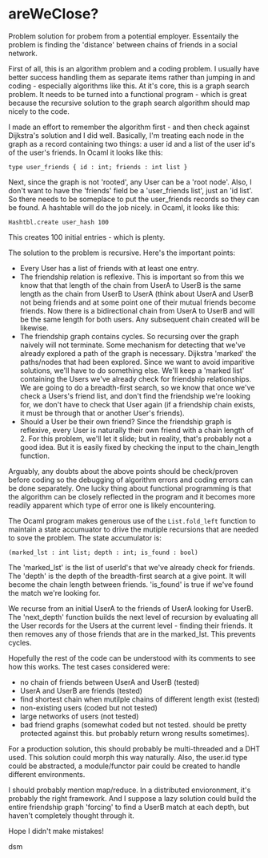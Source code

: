 # areWeClose?
Problem solution for probem from a potential employer. Essentaily the problem is finding the 'distance' between chains of friends in a social network.

First of all, this is an algorithm problem and a coding problem. I usually have better success handling them as separate items rather than jumping in and coding - especially algorithms like this.
At it's core, this is a graph search problem. It needs to be turned into a functional program - which is great because the recursive solution to the graph search algorithm should map nicely to the code.

I made an effort to remember the algorithm first - and then check against Dijkstra's solution and I did well. Basically, I'm treating each node in the graph as a record containing two things: a user id and a list of the user id's of the user's friends. In Ocaml it looks like this:

`type user_friends { id : int; friends : int list }`

Next, since the graph is not 'rooted', any User can be a 'root node'. Also, I don't want to have the 'friends' field be a 'user_friends list', just an 'id list'. So there needs to be someplace to put the user_friends records so they can be found. A hashtable will do the job nicely. in Ocaml, it looks like this:

`Hashtbl.create user_hash 100`

This creates 100 initial entries - which is plenty.

The solution to the problem is recursive. Here's the important points:
- Every User has a list of friends with at least one entry.
- The friendship relation is reflexive. This is important so from this we know that that length of the chain from UserA to UserB is the same length as the chain from UserB to UserA (think about UserA and UserB not being friends and at some point one of their mutual friends become friends. Now there is a bidirectional chain from UserA to UserB and will be the same length for both users. Any subsequent chain created will be likewise.
- The friendship graph contains cycles. So recursing over the graph naively will not terminate. Some mechanism for detecting that we've already explored a path of the graph is necessary. Dijkstra 'marked' the paths/nodes that had been explored. Since we want to avoid imparitive solutions, we'll have to do something else. We'll keep a 'marked list' containing the Users we've already check for friendship relationships. We are going to do a breadth-first search, so we know that once we've check a Users's friend list, and don't find the friendship we're looking for, we don't have to check that User again (if a friendship chain exists, it must be through that or another User's friends).
- Should a User be their own friend? Since the friendship graph is reflexive, every User is naturally their own friend with a chain length of 2. For this problem, we'll let it slide; but in reality, that's probably not a good idea. But it is easily fixed by checking the input to the chain_length function.

Arguably, any doubts about the above points should be check/proven before coding so the debugging of algorithm errors and coding errors can be done separately. One lucky thing about functional programming is that the algorithm can be closely reflected in the program and it becomes more readily apparent which type of error one is likely encountering.

The Ocaml program makes generous use of the `List.fold_left` function to maintain a state accumuator to drive the mutiple recursions that are needed to sove the problem. The state accumulator is:

`(marked_lst : int list; depth : int; is_found : bool)`

The 'marked_lst' is the list of userId's that we've already check for friends. The 'depth' is the depth of the breadth-first search at a give point. It will become the chain length between friends. 'is_found' is true if we've found the match we're looking for. 

We recurse from an initial UserA to the friends of UserA looking for UserB. The 'next_depth' function builds the next level of recursion by evaluating all the User records for the Users at the current level - finding their friends. It then removes any of those friends that are in the marked_lst. This prevents cycles.

Hopefully the rest of the code can be understood with its comments to see how this works. The test cases considered were:
- no chain of friends between UserA and UserB (tested)
- UserA and UserB are friends (tested)
- find shortest chain when mutilple chains of different length exist (tested)
- non-existing users (coded but not tested)
- large networks of users (not tested)
- bad friend graphs (somewhat coded but not tested. should be pretty protected against this. but probably return wrong results sometimes).

For a production solution, this should probably be multi-threaded and a DHT used. This solution could morph this way naturally. Also, the user.id type could be abstracted, a module/functor pair could be created to handle different environments.

I should probably mention map/reduce. In a distributed envioronment, it's probably the right framework. And I suppose a lazy solution could build the entire friendship graph 'forcing' to find a UserB match at each depth, but haven't completely thought through it.

Hope I didn't make mistakes!

dsm

